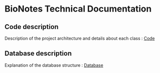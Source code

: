 # BioNotes Technical Documentation

## Code description

Description of the project architecture and details about each class : [Code](./code.md)

## Database description

Explanation of the database structure : [Database](./database.md)
